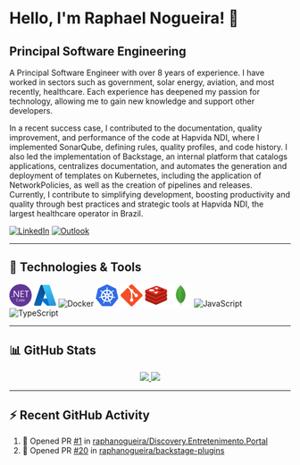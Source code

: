 # Hello, I'm Raphael Nogueira! 👋
## Principal Software Engineering
A Principal Software Engineer with over 8 years of experience. I have worked in sectors such as government, solar energy, aviation, and most recently, healthcare. Each experience has deepened my passion for technology, allowing me to gain new knowledge and support other developers.

In a recent success case, I contributed to the documentation, quality improvement, and performance of the code at Hapvida NDI, where I implemented SonarQube, defining rules, quality profiles, and code history. I also led the implementation of Backstage, an internal platform that catalogs applications, centralizes documentation, and automates the generation and deployment of templates on Kubernetes, including the application of NetworkPolicies, as well as the creation of pipelines and releases. Currently, I contribute to simplifying development, boosting productivity and quality through best practices and strategic tools at Hapvida NDI, the largest healthcare operator in Brazil.

<p align="left">
  <a href="https://www.linkedin.com/in/raphanogueira/" target="_blank"><img src="https://img.shields.io/badge/-LinkedIn-%230077B5?style=for-the-badge&logo=linkedin&logoColor=white" alt="LinkedIn"></a>
  <a href="mailto:raphael_dc1nogueira@hotmail.com.br"><img src="https://img.shields.io/badge/Microsoft_Outlook-0078D4?style=for-the-badge&logo=microsoft-outlook&logoColor=white" alt="Outlook"></a>
</p>

---

## 🚀 Technologies & Tools

<p align="left">
  <img src="https://raw.githubusercontent.com/devicons/devicon/master/icons/dotnetcore/dotnetcore-original.svg" alt=".NET Core" width="40" height="40"/>
  <img src="https://raw.githubusercontent.com/devicons/devicon/master/icons/azure/azure-original.svg" alt="Azure" width="40" height="40"/>
  <img src="https://cdn.jsdelivr.net/gh/devicons/devicon/icons/docker/docker-plain.svg" alt="Docker" width="40" height="40"/>
  <img src="https://raw.githubusercontent.com/devicons/devicon/master/icons/kubernetes/kubernetes-plain.svg" alt="Kubernetes" width="40" height="40"/>
  <img src="https://raw.githubusercontent.com/devicons/devicon/master/icons/git/git-original.svg" alt="Git" width="40" height="40"/>
  <img src="https://raw.githubusercontent.com/devicons/devicon/master/icons/redis/redis-original.svg" alt="Redis" width="40" height="40"/>
  <img src="https://raw.githubusercontent.com/devicons/devicon/master/icons/mongodb/mongodb-original.svg" alt="MongoDB" width="40" height="40"/>
  <img src="https://cdn.jsdelivr.net/gh/devicons/devicon/icons/javascript/javascript-original.svg" alt="JavaScript" width="40" height="40"/>
  <img src="https://cdn.jsdelivr.net/gh/devicons/devicon/icons/typescript/typescript-original.svg" alt="TypeScript" width="40" height="40"/>
</p>

---

## 📊 GitHub Stats

<p align="center">
  <a href="https://github.com/raphanogueira">
    <img height="180em" src="https://github-readme-stats.vercel.app/api?username=raphanogueira&show_icons=true&theme=dracula&include_all_commits=true&count_private=true"/>
    <img height="180em" src="https://github-readme-stats.vercel.app/api/top-langs/?username=raphanogueira&layout=compact&langs_count=8&theme=dracula"/>
  </a>
</p>

---

## ⚡ Recent GitHub Activity

<!--START_SECTION:activity-->
1. 💪 Opened PR [#1](undefined) in [raphanogueira/Discovery.Entretenimento.Portal](https://github.com/raphanogueira/Discovery.Entretenimento.Portal)
2. 💪 Opened PR [#20](https://github.com/raphanogueira/backstage-plugins/pull/20) in [raphanogueira/backstage-plugins](https://github.com/raphanogueira/backstage-plugins)
<!--END_SECTION:activity-->
